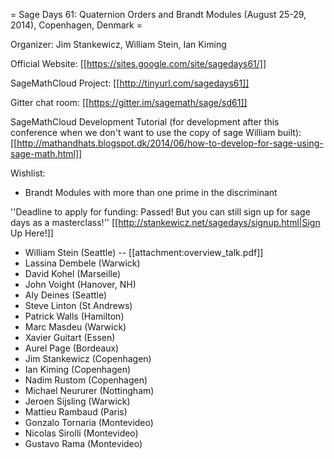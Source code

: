 = Sage Days 61: Quaternion Orders and Brandt Modules (August 25-29, 2014), Copenhagen, Denmark =

Organizer: Jim Stankewicz, William Stein, Ian Kiming

Official Website: [[https://sites.google.com/site/sagedays61/]]

SageMathCloud Project: [[http://tinyurl.com/sagedays61]]

Gitter chat room: [[https://gitter.im/sagemath/sage/sd61]]

SageMathCloud Development Tutorial (for development after this conference when we don't want to use the copy of sage William built): [[http://mathandhats.blogspot.dk/2014/06/how-to-develop-for-sage-using-sage-math.html]]

Wishlist:

 * Brandt Modules with more than one prime in the discriminant


''Deadline to apply for funding: Passed! But you can still sign up for sage days as a masterclass!'' [[http://stankewicz.net/sagedays/signup.html|Sign Up Here!]]


 * William Stein (Seattle) --  [[attachment:overview_talk.pdf]]
 * Lassina Dembele (Warwick)
 * David Kohel (Marseille)
 * John Voight (Hanover, NH)
 * Aly Deines (Seattle)
 * Steve Linton (St Andrews)
 * Patrick Walls (Hamilton)
 * Marc Masdeu (Warwick)
 * Xavier Guitart (Essen)
 * Aurel Page (Bordeaux)
 * Jim Stankewicz (Copenhagen)
 * Ian Kiming (Copenhagen)
 * Nadim Rustom (Copenhagen)
 * Michael Neururer (Nottingham)
 * Jeroen Sijsling (Warwick)
 * Mattieu Rambaud (Paris)
 * Gonzalo Tornaria (Montevideo)
 * Nicolas Sirolli (Montevideo)
 * Gustavo Rama (Montevideo)

 

